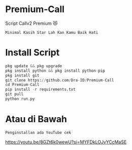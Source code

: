 # Premium-Call 
Script Callv2 Premium 😻

```
Minimal Kasih Star Lah Kan Kamu Baik Hati
```
# Install Script 
```python
pkg update && pkg upgrade
pkg install python && pkg install python-pip
pkg install git
git clone https://github.com/Dra-ID/Premium-Call
cd Premium-Call 
pip install -r requirements.txt
git pull
python run.py
```
# Atau di Bawah
```
Penginstallan ada YouTube cek
```
https://youtu.be/8GZt6k0wewU?si=MYFDkLOJvYCcMaSE
